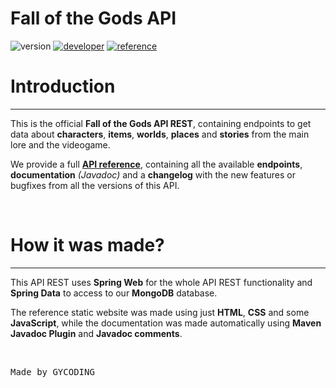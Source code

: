 # Fall of the Gods API

![version](https://img.shields.io/badge/version-1.0.0-gold?style=for-the-badge)
[![developer](https://img.shields.io/badge/developed-GYCoding-purple?style=for-the-badge)](https://gycoding.com)
[![reference](https://img.shields.io/badge/reference-api_reference-silver?style=for-the-badge)](https://fallofthegods-data.onrender.com)

# Introduction
***

This is the official **Fall of the Gods API REST**, containing endpoints to get data about **characters**, **items**, **worlds**, **places** and **stories** from the main lore and the videogame.

We provide a full **[API reference](https://fallofthegods-data.onrender.com)**, containing all the available **endpoints**, **documentation** *(Javadoc)* and a **changelog** with the new features or bugfixes from all the versions of this API.

<br>

# How it was made?
***

This API REST uses **Spring Web** for the whole API REST functionality and **Spring Data** to access to our **MongoDB** database.

The reference static website was made using just **HTML**, **CSS** and some **JavaScript**, while the documentation was made automatically using **Maven Javadoc Plugin** and **Javadoc comments**.

<br>

<pre>Made by GYCODING</pre>